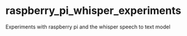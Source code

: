 # raspberry_pi_whisper_experiments
Experiments with raspberry pi and the whisper speech to text model
